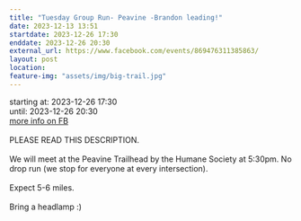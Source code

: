 ```yaml
---
title: "Tuesday Group Run- Peavine -Brandon leading!"
date: 2023-12-13 13:51
startdate: 2023-12-26 17:30
enddate: 2023-12-26 20:30
external_url: https://www.facebook.com/events/869476311385863/
layout: post
location: 
feature-img: "assets/img/big-trail.jpg"
---
```


starting at: 2023-12-26 17:30<br>until: 2023-12-26 20:30<br><a href="https://www.facebook.com/events/869476311385863/">more info on FB</a><br><br>PLEASE READ THIS DESCRIPTION. <br>
  <br>
  We will meet at the Peavine Trailhead by the Humane Society at 5&#58;30pm. No drop run (we stop for everyone at every intersection). <br>
  <br>
  Expect 5-6 miles.<br>
  <br>
  Bring a headlamp &#58;)<br>
  <br>
  <br>
  <br>
  <br>
  <br>
  <br>
  <br>
  
